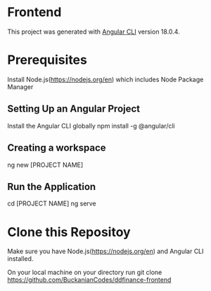 # Frontend

This project was generated with [Angular CLI](https://github.com/angular/angular-cli) version 18.0.4.
# Prerequisites
Install Node.js(https://nodejs.org/en) which includes Node Package Manager

## Setting Up an Angular Project
Install the Angular CLI globally
npm install -g @angular/cli

## Creating a workspace
ng new [PROJECT NAME]

## Run the Application
cd [PROJECT NAME]
ng serve

# Clone this Repositoy
Make sure you have Node.js(https://nodejs.org/en) and Angular CLI installed.

On your local machine on your directory run git clone https://github.com/BuckanianCodes/ddfinance-frontend


